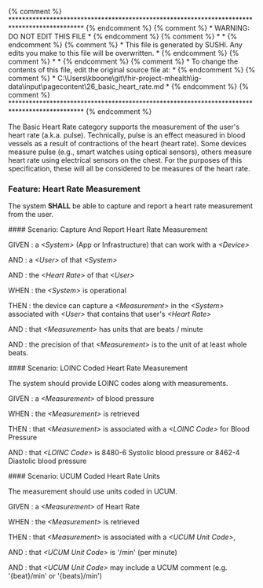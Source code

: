 {% comment %} ********************************************************************************************* {% endcomment %}
{% comment %} *                              WARNING: DO NOT EDIT THIS FILE                               * {% endcomment %}
{% comment %} *                                                                                           * {% endcomment %}
{% comment %} * This file is generated by SUSHI. Any edits you make to this file will be overwritten.     * {% endcomment %}
{% comment %} *                                                                                           * {% endcomment %}
{% comment %} * To change the contents of this file, edit the original source file at:                    * {% endcomment %}
{% comment %} * C:\Users\kboone\git\fhir-project-mhealth\ig-data\input\pagecontent\26_basic_heart_rate.md * {% endcomment %}
{% comment %} ********************************************************************************************* {% endcomment %}

The Basic Heart Rate category supports the measurement of the user's heart rate (a.k.a. pulse).
Technically, pulse is an effect measured in blood vessels as a result of contractions of the heart
(heart rate).  Some devices measure pulse (e.g., smart watches using optical sensors), others
measure heart rate using electrical sensors on the chest.  For the purposes of this specification,
these will all be considered to be measures of the heart rate.
<span id='heart-rate-measurement'/>
### <span class='glyphicon glyphicon-phone'/> <span class='glyphicon glyphicon-dashboard'/> <span class='glyphicon glyphicon-cloud'/> Feature: Heart Rate Measurement

The system **SHALL** be able to capture and report a heart rate measurement from the user.


<span id='capture-and-report-heart-rate-measurement'/>
#### <span class='glyphicon text-success glyphicon-phone'/> <span class='glyphicon text-success glyphicon-dashboard'/> <span class='glyphicon text-success glyphicon-cloud'/> Scenario: Capture And Report Heart Rate Measurement


GIVEN
: a <i>&lt;System&gt;</i> (App or Infrastructure) that can work with a <i>&lt;Device&gt;</i>

   AND
   : a <i>&lt;User&gt;</i> of that <i>&lt;System&gt;</i>

   AND
   : the <i>&lt;Heart Rate&gt;</i> of that <i>&lt;User&gt;</i>

WHEN
: the <i>&lt;System&gt;</i> is operational

THEN
: the device can capture a <i>&lt;Measurement&gt;</i> in the <i>&lt;System&gt;</i> associated with <i>&lt;User&gt;</i> that contains that user's <i>&lt;Heart Rate&gt;</i>

   AND
   : that <i>&lt;Measurement&gt;</i> has units that are beats / minute

   AND
   : the precision of that <i>&lt;Measurement&gt;</i> is to the unit of at least whole beats.


<span id='loinc-coded-heart-rate-measurement'/>
#### <span class='glyphicon text-info glyphicon-phone'/> <span class='glyphicon text-info glyphicon-cloud'/> Scenario: LOINC Coded Heart Rate Measurement

The system should provide LOINC codes along with measurements.

GIVEN
: a <i>&lt;Measurement&gt;</i> of blood pressure

WHEN
: the <i>&lt;Measurement&gt;</i> is retrieved

THEN
: that <i>&lt;Measurement&gt;</i> is associated with a <i>&lt;LOINC Code&gt;</i> for Blood Pressure

   AND
   : that <i>&lt;LOINC Code&gt;</i> is 8480-6 Systolic blood pressure or 8462-4 Diastolic blood pressure


<span id='ucum-coded-heart-rate-units'/>
#### <span class='glyphicon text-info glyphicon-phone'/> <span class='glyphicon text-info glyphicon-cloud'/> Scenario: UCUM Coded Heart Rate Units

The measurement should use units coded in UCUM.

GIVEN
: a <i>&lt;Measurement&gt;</i> of Heart Rate

WHEN
: the <i>&lt;Measurement&gt;</i> is retrieved

THEN
: that <i>&lt;Measurement&gt;</i> is associated with a <i>&lt;UCUM Unit Code&gt;</i>,

   AND
   : that <i>&lt;UCUM Unit Code&gt;</i> is '/min' (per minute)

   AND
   : that <i>&lt;UCUM Unit Code&gt;</i> may include a UCUM comment (e.g. '{beat}/min' or '{beats}/min')

